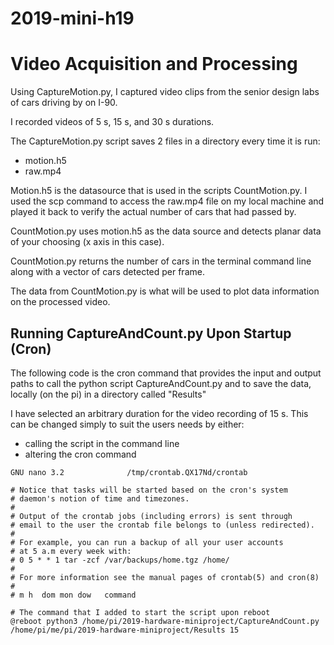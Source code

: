 # 2019-mini-h19

# Video Acquisition and Processing 

Using CaptureMotion.py, I captured video clips from the senior design labs of cars driving by on I-90. 

I recorded videos of 5 s, 15 s, and 30 s durations. 

The CaptureMotion.py script saves 2 files in a directory every time it is run: 
- motion.h5 
- raw.mp4 

Motion.h5 is the datasource that is used in the scripts CountMotion.py. I used the scp command to access the raw.mp4 file on my local machine and played it back to verify the actual number of cars that had passed by. 

CountMotion.py uses motion.h5 as the data source and detects planar data of your choosing (x axis in this case). 

CountMotion.py returns the number of cars in the terminal command line along with a vector of cars detected per frame. 

The data from CountMotion.py is what will be used to plot data information on the processed video. 

## Running CaptureAndCount.py Upon Startup (Cron)

The following code is the cron command that provides the input and output paths to call the python script CaptureAndCount.py
and to save the data, locally (on the pi) in a directory called "Results" 

I have selected an arbitrary duration for the video recording of 15 s. This can be changed simply to suit the users needs by either:
- calling the script in the command line 
- altering the cron command 

```
GNU nano 3.2              /tmp/crontab.QX17Nd/crontab                         

# Notice that tasks will be started based on the cron's system
# daemon's notion of time and timezones.
# 
# Output of the crontab jobs (including errors) is sent through
# email to the user the crontab file belongs to (unless redirected).
# 
# For example, you can run a backup of all your user accounts
# at 5 a.m every week with:
# 0 5 * * 1 tar -zcf /var/backups/home.tgz /home/
# 
# For more information see the manual pages of crontab(5) and cron(8)
# 
# m h  dom mon dow   command

# The command that I added to start the script upon reboot
@reboot python3 /home/pi/2019-hardware-miniproject/CaptureAndCount.py /home/pi/me/pi/2019-hardware-miniproject/Results 15

```


